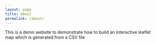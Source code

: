 ```yaml
---
layout: page
title: About
permalink: /about/
---
```


This is a demo website to demonstrate how to build an
interactive leaflet map which is generated from a CSV file
